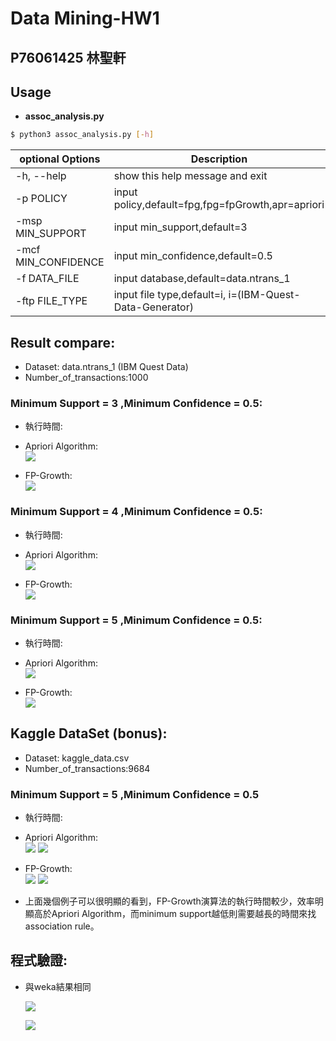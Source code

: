 # Data Mining-HW1
## P76061425 林聖軒



## Usage
* **assoc_analysis.py**

```sh
$ python3 assoc_analysis.py [-h] 
```

| optional Options | Description |
| ---              | --- |
| -h, --help       | show this help message and exit |
| -p POLICY       | input policy,default=fpg,fpg=fpGrowth,apr=apriori |
| -msp MIN_SUPPORT        | input min_support,default=3     |
| -mcf MIN_CONFIDENCE  | input min_confidence,default=0.5         |
| -f DATA_FILE     | input database,default=data.ntrans_1 |
| -ftp FILE_TYPE   | input file type,default=i, i=(IBM-Quest-Data-Generator) |


## Result compare:
  * Dataset: data.ntrans_1 (IBM Quest Data)
  * Number_of_transactions:1000
 
 
 ### Minimum Support = 3 ,Minimum Confidence = 0.5:
  * 執行時間: 
  * Apriori Algorithm:</br>
  ![](https://i.imgur.com/N0iCmEQ.png)

  * FP-Growth:</br>
  ![](https://i.imgur.com/MDzQPmx.png)


### Minimum Support = 4 ,Minimum Confidence = 0.5:
  * 執行時間: 
  * Apriori Algorithm:</br>
  ![](https://i.imgur.com/KyxeOUZ.png)

  * FP-Growth:</br>
  ![](https://i.imgur.com/l00Sl6h.png)

  
### Minimum Support = 5 ,Minimum Confidence = 0.5:
  * 執行時間: 
  * Apriori Algorithm:</br>
  ![](https://i.imgur.com/Q81V89m.png)


  * FP-Growth:</br>
  ![](https://i.imgur.com/yKDr2Yt.png)

  

## Kaggle DataSet (bonus):

* Dataset: kaggle_data.csv 
* Number_of_transactions:9684

### Minimum Support = 5 ,Minimum Confidence = 0.5


* 執行時間: 
* Apriori Algorithm:</br>
![](https://i.imgur.com/lTwEyQ1.png)
![](https://i.imgur.com/qFemZ6X.png)

* FP-Growth:</br>
![](https://i.imgur.com/tsp7Yns.png)
![](https://i.imgur.com/h087e0h.png)

 
* 上面幾個例子可以很明顯的看到，FP-Growth演算法的執行時間較少，效率明顯高於Apriori Algorithm，而minimum support越低則需要越長的時間來找association rule。


## 程式驗證:

* 與weka結果相同

  ![](https://i.imgur.com/52bt7mx.png)
 
  ![](https://i.imgur.com/uqjXdwF.png)

